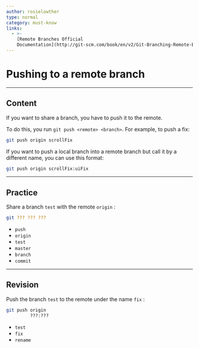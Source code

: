 ```yaml
---
author: rosielowther
type: normal
category: must-know
links:
  - >-
    [Remote Branches Official
    Documentation](http://git-scm.com/book/en/v2/Git-Branching-Remote-Branches){website}
---
```


# Pushing to a remote branch


---

## Content

If you want to share a branch, you have to push it to the remote. 

To do this, you run `git push <remote> <branch>`. For example, to push a fix:

```bash
git push origin scrollFix
```

If you want to push a local branch into a remote branch but call it by a different name, you can use this format:

```bash
git push origin scrollFix:uiFix
```


---

## Practice

Share a branch `test` with the remote `origin` :

```bash
git ??? ??? ???
```

* `push`
* `origin`
* `test`
* `master`
* `branch`
* `commit`


---

## Revision

Push the branch `test` to the remote under the name `fix` :

```bash
git push origin
         ???:???
```

* `test`
* `fix`
* `rename`
